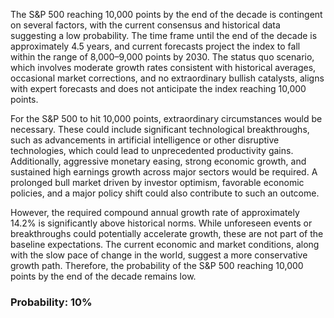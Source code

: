 The S&P 500 reaching 10,000 points by the end of the decade is contingent on several factors, with the current consensus and historical data suggesting a low probability. The time frame until the end of the decade is approximately 4.5 years, and current forecasts project the index to fall within the range of 8,000–9,000 points by 2030. The status quo scenario, which involves moderate growth rates consistent with historical averages, occasional market corrections, and no extraordinary bullish catalysts, aligns with expert forecasts and does not anticipate the index reaching 10,000 points.

For the S&P 500 to hit 10,000 points, extraordinary circumstances would be necessary. These could include significant technological breakthroughs, such as advancements in artificial intelligence or other disruptive technologies, which could lead to unprecedented productivity gains. Additionally, aggressive monetary easing, strong economic growth, and sustained high earnings growth across major sectors would be required. A prolonged bull market driven by investor optimism, favorable economic policies, and a major policy shift could also contribute to such an outcome.

However, the required compound annual growth rate of approximately 14.2% is significantly above historical norms. While unforeseen events or breakthroughs could potentially accelerate growth, these are not part of the baseline expectations. The current economic and market conditions, along with the slow pace of change in the world, suggest a more conservative growth path. Therefore, the probability of the S&P 500 reaching 10,000 points by the end of the decade remains low.

### Probability: 10%